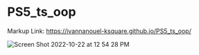 # PS5_ts_oop

Markup
Link: https://ivannanouel-ksquare.github.io/PS5_ts_oop/

![Screen Shot 2022-10-22 at 12 54 28 PM](https://user-images.githubusercontent.com/113380905/197355595-f13c5df2-c309-4a54-ac74-35ec3ccb0bc2.png)
